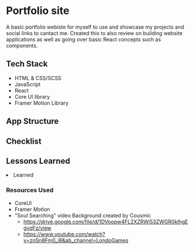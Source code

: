# Portfolio site
A basic portfolio webiste for myself to use and showcase my projects and social links to cantact me. Created this to also review on building website applications as well as going over basic React concepts such as components. 

## Tech Stack
- HTML & CSS/SCSS
- JavaScript
- React
- Core UI library
- Framer Motion Library 

## App Structure

## Checklist
<ul>
</ul>

## Lessons Learned
<li>Learned </li>

### Resources Used
- CoreUI 
- Framer Motion 
- "Soul Searching" video Background created by Cousmic
  - https://drive.google.com/file/d/1DVoopw4FL2XZRWj53ZWGR0klhgEgvqFz/view
  - https://www.youtube.com/watch?v=znSn8Fm0_i8&ab_channel=LondoGames

